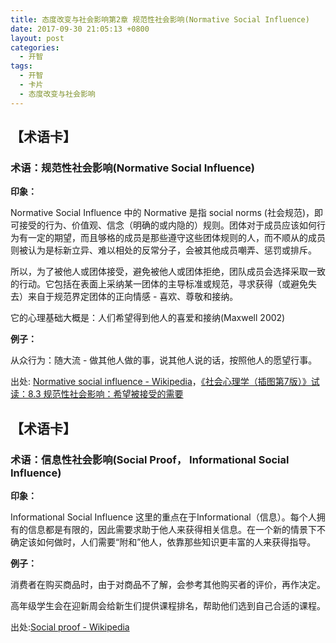 ```yaml
---
title: 态度改变与社会影响第2章 规范性社会影响(Normative Social Influence)
date: 2017-09-30 21:05:13 +0800
layout: post
categories:
  - 开智
tags:
  - 开智
  - 卡片
  - 态度改变与社会影响
---
```


## 【术语卡】

### 术语：规范性社会影响(Normative Social Influence)

**印象：**

Normative Social Influence 中的 Normative 是指 social norms (社会规范)，即可接受的行为、价值观、信念（明确的或内隐的）规则。团体对于成员应该如何行为有一定的期望，而且够格的成员是那些遵守这些团体规则的人，而不顺从的成员则被认为是标新立异、难以相处的反常分子，会被其他成员嘲弄、惩罚或排斥。

所以，为了被他人或团体接受，避免被他人或团体拒绝，团队成员会选择采取一致的行动。它包括在表面上采纳某一团体的主导标准或规范，寻求获得（或避免失去）来自于规范界定团体的正向情感 - 喜欢、尊敬和接纳。

它的心理基础大概是：人们希望得到他人的喜爱和接纳(Maxwell 2002)

**例子：**

从众行为：随大流 - 做其他人做的事，说其他人说的话，按照他人的愿望行事。

出处: [Normative social influence - Wikipedia](https://en.wikipedia.org/wiki/Normative_social_influence)，[《社会心理学（插图第7版）》试读：8.3 规范性社会影响：希望被接受的需要](https://book.douban.com/reading/21216341/)

## 【术语卡】

### 术语：信息性社会影响(Social Proof， Informational Social Influence)

**印象：**

Informational Social Influence 这里的重点在于Informational（信息）。每个人拥有的信息都是有限的，因此需要求助于他人来获得相关信息。在一个新的情景下不确定该如何做时，人们需要“附和”他人，依靠那些知识更丰富的人来获得指导。

**例子：**

消费者在购买商品时，由于对商品不了解，会参考其他购买者的评价，再作决定。

高年级学生会在迎新周会给新生们提供课程排名，帮助他们选到自己合适的课程。

出处:[Social proof - Wikipedia](https://en.wikipedia.org/wiki/Social_proof)
